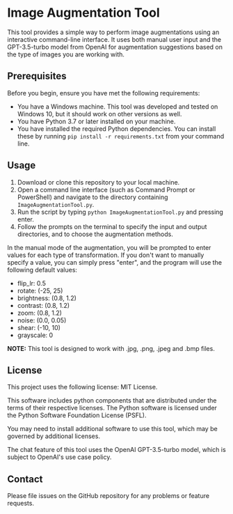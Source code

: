 # Image Augmentation Tool

This tool provides a simple way to perform image augmentations using an interactive command-line interface. It uses both manual user input and the GPT-3.5-turbo model from OpenAI for augmentation suggestions based on the type of images you are working with.

## Prerequisites

Before you begin, ensure you have met the following requirements:

- You have a Windows machine. This tool was developed and tested on Windows 10, but it should work on other versions as well.
- You have Python 3.7 or later installed on your machine.
- You have installed the required Python dependencies. You can install these by running `pip install -r requirements.txt` from your command line.

## Usage

1. Download or clone this repository to your local machine.
2. Open a command line interface (such as Command Prompt or PowerShell) and navigate to the directory containing `ImageAugmentationTool.py`.
3. Run the script by typing `python ImageAugmentationTool.py` and pressing enter.
4. Follow the prompts on the terminal to specify the input and output directories, and to choose the augmentation methods.

In the manual mode of the augmentation, you will be prompted to enter values for each type of transformation. If you don't want to manually specify a value, you can simply press "enter", and the program will use the following default values:

- flip_lr: 0.5
- rotate: (-25, 25)
- brightness: (0.8, 1.2)
- contrast: (0.8, 1.2)
- zoom: (0.8, 1.2)
- noise: (0.0, 0.05)
- shear: (-10, 10)
- grayscale: 0

**NOTE:** This tool is designed to work with .jpg, .png, .jpeg and .bmp files.

## License

This project uses the following license: MIT License.

This software includes python components that are distributed under the terms of their respective licenses. The Python software is licensed under the Python Software Foundation License (PSFL).

You may need to install additional software to use this tool, which may be governed by additional licenses.

The chat feature of this tool uses the OpenAI GPT-3.5-turbo model, which is subject to OpenAI's use case policy.

## Contact

Please file issues on the GitHub repository for any problems or feature requests.

